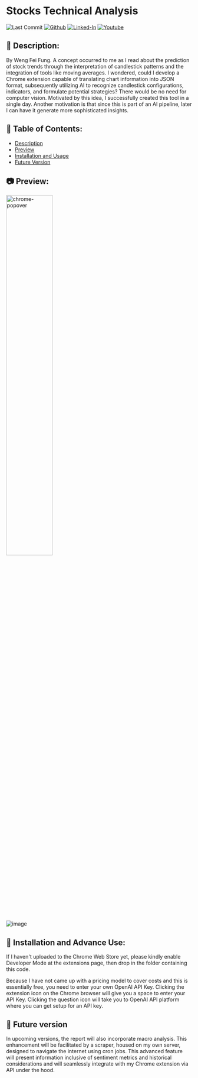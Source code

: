 # Stocks Technical Analysis

![Last Commit](https://img.shields.io/github/last-commit/Siphon880gh/stocks-technical-analysis)
<a target="_blank" href="https://github.com/Siphon880gh/stocks-technical-analysis" rel="nofollow"><img src="https://img.shields.io/badge/GitHub--blue?style=social&logo=GitHub" alt="Github" data-canonical-src="https://img.shields.io/badge/GitHub--blue?style=social&logo=GitHub" style="max-width:10ch;"></a>
<a target="_blank" href="https://www.linkedin.com/in/weng-fung/" rel="nofollow"><img src="https://camo.githubusercontent.com/0f56393c2fe76a2cd803ead7e5508f916eb5f1e62358226112e98f7e933301d7/68747470733a2f2f696d672e736869656c64732e696f2f62616467652f4c696e6b6564496e2d626c75653f7374796c653d666c6174266c6f676f3d6c696e6b6564696e266c6162656c436f6c6f723d626c7565" alt="Linked-In" data-canonical-src="https://img.shields.io/badge/LinkedIn-blue?style=flat&amp;logo=linkedin&amp;labelColor=blue" style="max-width:10ch;"></a>
<a target="_blank" href="https://www.youtube.com/user/Siphon880yt/" rel="nofollow"><img src="https://camo.githubusercontent.com/0bf5ba8ac9f286f95b2a2e86aee46371e0ac03d38b64ee2b78b9b1490df38458/68747470733a2f2f696d672e736869656c64732e696f2f62616467652f596f75747562652d7265643f7374796c653d666c6174266c6f676f3d796f7574756265266c6162656c436f6c6f723d726564" alt="Youtube" data-canonical-src="https://img.shields.io/badge/Youtube-red?style=flat&amp;logo=youtube&amp;labelColor=red" style="max-width:10ch;"></a>

:page_facing_up: Description:
---
By Weng Fei Fung. A concept occurred to me as I read about the prediction of stock trends through the interpretation of candlestick patterns and the integration of tools like moving averages. I wondered, could I develop a Chrome extension capable of translating chart information into JSON format, subsequently utilizing AI to recognize candlestick configurations, indicators, and formulate potential strategies? There would be no need for computer vision. Motivated by this idea, I successfully created this tool in a single day. Another motivation is that since this is part of an AI pipeline, later I can have it generate more sophisticated insights.

:open_file_folder: Table of Contents:
---
- [Description](#description)
- [Preview](#camera-preview)
- [Installation and Usage](#minidisc-installation-and-usage)
- [Future Version](#crystal_ball-future-version)

:camera: Preview:
---
<img alt="chrome-popover" src="https://scontent-sjc3-1.xx.fbcdn.net/v/t39.30808-6/383219912_2959395600859757_6788235496248603569_n.jpg?stp=cp6_dst-jpg&_nc_cat=103&ccb=1-7&_nc_sid=49d041&_nc_ohc=xHuyr91CX10AX_s8lnC&_nc_ht=scontent-sjc3-1.xx&oh=00_AfCbrHZoc6FeqP7NugW0vfejDZ5zgQvI-_-LqwRzRblHZw&oe=651ACBF3" style="width:50%;">

![image](https://scontent-sjc3-1.xx.fbcdn.net/v/t39.30808-6/384473146_2959395370859780_5321081469742067896_n.jpg?stp=cp6_dst-jpg&_nc_cat=100&ccb=1-7&_nc_sid=49d041&_nc_ohc=s80oXm2Yu0gAX-jKmIn&_nc_ht=scontent-sjc3-1.xx&oh=00_AfCbooPrBieal9LixiTkXxdMj1rThoJAcc4awdWPmAqMhw&oe=65196489)

## :minidisc: Installation and Advance Use:
If I haven't uploaded to the Chrome Web Store yet, please kindly enable Developer Mode at the extensions page, then drop in the folder containing this code.

Because I have not came up with a pricing model to cover costs and this is essentially free, you need to enter your own OpenAI API Key. Clicking the extension icon on the Chrome browser will give you a space to enter your API Key. Clicking the question icon will take you to OpenAI API platform where you can get setup for an API key.

## :crystal_ball: Future version
In upcoming versions, the report will also incorporate macro analysis. This enhancement will be facilitated by a scraper, housed on my own server, designed to navigate the internet using cron jobs. This advanced feature will present information inclusive of sentiment metrics and historical considerations and will seamlessly integrate with my Chrome extension via API under the hood.